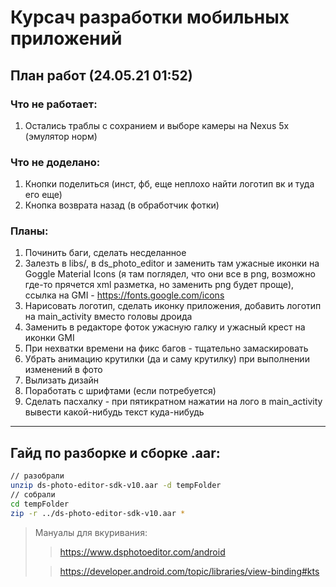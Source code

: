 # Курсач разработки мобильных приложений

## План работ (24.05.21 01:52)

### Что не работает:
1. Остались траблы с сохранием и выборе камеры на Nexus 5x (эмулятор норм)

### Что не доделано:
1. Кнопки поделиться (инст, фб, еще неплохо найти логотип вк и туда его еще)
2. Кнопка возврата назад (в обработчик фотки)

### Планы:
1. Починить баги, сделать несделанное
2. Залезть в libs/, в ds_photo_editor и заменить там ужасные иконки на Goggle Material Icons
           (я там поглядел, что они все в png, возможно где-то прячется xml разметка, но заменить png будет проще),
           ссылка на GMI - https://fonts.google.com/icons
3. Нарисовать логотип, сделать иконку приложения, добавить логотип на main_activity вместо головы дроида
4. Заменить в редакторе фоток ужасную галку и ужасный крест на иконки GMI
5. При нехватки времени на фикс багов - тщательно замаскировать
6. Убрать анимацию крутилки (да и саму крутилку) при выполнении изменений в фото
7. Вылизать дизайн
8. Поработать с шрифтами (если потребуется)
9. Сделать пасхалку - при пятикратном нажатии на лого в main_activity вывести какой-нибудь текст куда-нибудь


___________________________________________________________________________________________________________
## Гайд по разборке и сборке .aar:

```bash
// разобрали
unzip ds-photo-editor-sdk-v10.aar -d tempFolder
// собрали
cd tempFolder
zip -r ../ds-photo-editor-sdk-v10.aar *
```

> Мануалы для вкуривания:
> > https://www.dsphotoeditor.com/android
> 
> > https://developer.android.com/topic/libraries/view-binding#kts

